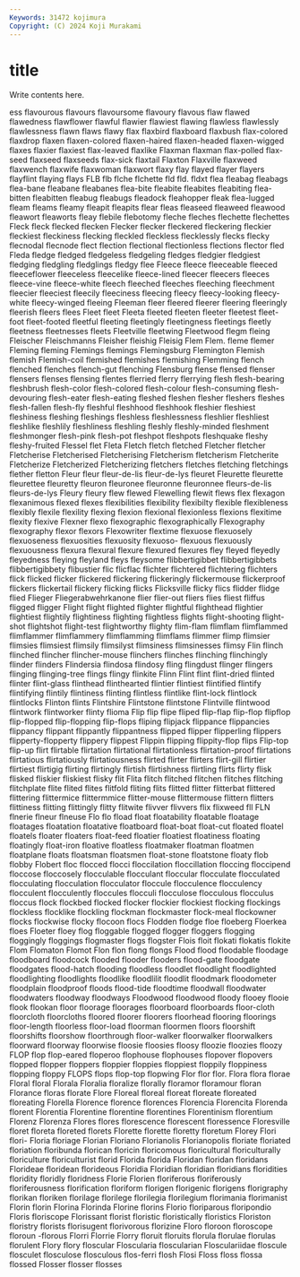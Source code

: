 ```yaml
---
Keywords: 31472 kojimura
Copyright: (C) 2024 Koji Murakami
---
```


# title

Write contents here.



ess flavourous flavours flavoursome flavoury flavous flaw flawed
flawedness flawflower flawful flawier flawiest flawing flawless flawlessly flawlessness flawn
flaws flawy flax flaxbird flaxboard flaxbush flax-colored flaxdrop flaxen flaxen-colored
flaxen-haired flaxen-headed flaxen-wigged flaxes flaxier flaxiest flax-leaved flaxlike Flaxman flaxman
flax-polled flax-seed flaxseed flaxseeds flax-sick flaxtail Flaxton Flaxville flaxweed flaxwench
flaxwife flaxwoman flaxwort flaxy flay flayed flayer flayers flayflint flaying
flays FLB flb flche flchette fld fld. fldxt flea fleabag
fleabags flea-bane fleabane fleabanes flea-bite fleabite fleabites fleabiting flea-bitten fleabitten
fleabug fleabugs fleadock fleahopper fleak flea-lugged fleam fleams fleamy fleapit
fleapits flear fleas fleaseed fleaweed fleawood fleawort fleaworts fleay flebile
flebotomy fleche fleches flechette flechettes Fleck fleck flecked flecken Flecker
flecker fleckered fleckering fleckier fleckiest fleckiness flecking fleckled fleckless flecklessly
flecks flecky flecnodal flecnode flect flection flectional flectionless flections flector
fled Fleda fledge fledged fledgeless fledgeling fledges fledgier fledgiest fledging
fledgling fledglings fledgy flee Fleece fleece fleeceable fleeced fleeceflower fleeceless
fleecelike fleece-lined fleecer fleecers fleeces fleece-vine fleece-white fleech fleeched fleeches
fleeching fleechment fleecier fleeciest fleecily fleeciness fleecing fleecy fleecy-looking fleecy-white
fleecy-winged fleeing Fleeman fleer fleered fleerer fleering fleeringly fleerish fleers
flees Fleet fleet Fleeta fleeted fleeten fleeter fleetest fleet-foot fleet-footed
fleetful fleeting fleetingly fleetingness fleetings fleetly fleetness fleetnesses fleets Fleetville
fleetwing Fleetwood flegm fleing Fleischer Fleischmanns Fleisher fleishig Fleisig Flem
Flem. fleme flemer Fleming fleming Flemings flemings Flemingsburg Flemington Flemish
flemish Flemish-coil flemished flemishes flemishing Flemming flench flenched flenches flench-gut
flenching Flensburg flense flensed flenser flensers flenses flensing flentes flerried
flerry flerrying flesh flesh-bearing fleshbrush flesh-color flesh-colored flesh-colour flesh-consuming flesh-devouring
flesh-eater flesh-eating fleshed fleshen flesher fleshers fleshes flesh-fallen flesh-fly fleshful
fleshhood fleshhook fleshier fleshiest fleshiness fleshing fleshings fleshless fleshlessness fleshlier
fleshliest fleshlike fleshlily fleshliness fleshling fleshly fleshly-minded fleshment fleshmonger flesh-pink
flesh-pot fleshpot fleshpots fleshquake fleshy fleshy-fruited Flessel flet Fleta Fletch
fletch fletched Fletcher fletcher Fletcherise Fletcherised Fletcherising Fletcherism fletcherism Fletcherite
Fletcherize Fletcherized Fletcherizing fletchers fletches fletching fletchings flether fletton Fleur
fleur fleur-de-lis fleur-de-lys fleuret Fleurette fleurette fleurettee fleuretty fleuron fleuronee
fleuronne fleuronnee fleurs-de-lis fleurs-de-lys Fleury fleury flew flewed Flewelling flewit
flews flex flexagon flexanimous flexed flexes flexibilities flexibility flexibilty flexible
flexibleness flexibly flexile flexility flexing flexion flexional flexionless flexions flexitime
flexity flexive Flexner flexo flexographic flexographically Flexography flexography flexor flexors
Flexowriter flextime flexuose flexuosely flexuoseness flexuosities flexuosity flexuoso- flexuous flexuously
flexuousness flexura flexural flexure flexured flexures fley fleyed fleyedly fleyedness
fleying fleyland fleys fleysome flibbertigibbet flibbertigibbets flibbertigibbety flibustier flic flicflac
flichter flichtered flichtering flichters flick flicked flicker flickered flickering flickeringly
flickermouse flickerproof flickers flickertail flickery flicking flicks Flicksville flicky flics
flidder flidge flied Flieger Fliegerabwehrkanone flier flier-out fliers flies fliest
fliffus fligged fligger Flight flight flighted flighter flightful flighthead flightier
flightiest flightily flightiness flighting flightless flights flight-shooting flight-shot flightshot flight-test
flightworthy flighty flim-flam flimflam flimflammed flimflammer flimflammery flimflamming flimflams flimmer
flimp flimsier flimsies flimsiest flimsily flimsilyst flimsiness flimsinesses flimsy Flin
flinch flinched flincher flincher-mouse flinchers flinches flinching flinchingly flinder flinders
Flindersia flindosa flindosy fling flingdust flinger flingers flinging flinging-tree flings
flingy flinkite Flinn Flint flint flint-dried flinted flinter flint-glass flinthead
flinthearted flintier flintiest flintified flintify flintifying flintily flintiness flinting flintless
flintlike flint-lock flintlock flintlocks Flinton flints Flintshire Flintstone flintstone Flintville
flintwood flintwork flintworker flinty flioma Flip flip flipe fliped flip-flap
flip-flop flipflop flip-flopped flip-flopping flip-flops fliping flipjack flippance flippancies flippancy
flippant flippantly flippantness flipped flipper flipperling flippers flipperty-flopperty flippery flippest
Flippin flipping flippity-flop flips Flip-top flip-up flirt flirtable flirtation flirtational
flirtationless flirtation-proof flirtations flirtatious flirtatiously flirtatiousness flirted flirter flirters flirt-gill
flirtier flirtiest flirtigig flirting flirtingly flirtish flirtishness flirtling flirts flirty
flisk flisked fliskier fliskiest flisky flit Flita flitch flitched flitchen
flitches flitching flitchplate flite flited flites flitfold fliting flits flitted
flitter flitterbat flittered flittering flittermice flittermmice flitter-mouse flittermouse flittern flitters
flittiness flitting flittingly flitty flitwite flivver flivvers flix flixweed fll
FLN flnerie flneur flneuse Flo flo fload float floatability floatable
floatage floatages floatation floatative floatboard float-boat float-cut floated floatel floatels
floater floaters float-feed floatier floatiest floatiness floating floatingly float-iron floative
floatless floatmaker floatman floatmen floatplane floats floatsman floatsmen float-stone floatstone
floaty flob flobby Flobert floc flocced flocci floccilation floccillation floccing
floccipend floccose floccosely flocculable flocculant floccular flocculate flocculated flocculating flocculation
flocculator floccule flocculence flocculency flocculent flocculently floccules flocculi flocculose flocculous
flocculus floccus flock flockbed flocked flocker flockier flockiest flocking flockings
flockless flocklike flockling flockman flockmaster flock-meal flockowner flocks flockwise flocky
flocoon flocs Flodden flodge floe floeberg Floerkea floes Floeter floey
flog floggable flogged flogger floggers flogging floggingly floggings flogmaster flogs
flogster Flois floit flokati flokatis flokite Flom Flomaton Flomot Flon
flon flong flongs Flood flood floodable floodage floodboard floodcock flooded
flooder flooders flood-gate floodgate floodgates flood-hatch flooding floodless floodlet floodlight
floodlighted floodlighting floodlights floodlike floodlilit floodlit floodmark floodometer floodplain floodproof
floods flood-tide floodtime floodwall floodwater floodwaters floodway floodways Floodwood floodwood
floody flooey flooie flook flookan floor floorage floorages floorboard floorboards
floor-cloth floorcloth floorcloths floored floorer floorers floorhead flooring floorings floor-length
floorless floor-load floorman floormen floors floorshift floorshifts floorshow floorthrough floor-walker
floorwalker floorwalkers floorward floorway floorwise floosie floosies floosy floozie floozies
floozy FLOP flop flop-eared floperoo flophouse flophouses flopover flopovers flopped
flopper floppers floppier floppies floppiest floppily floppiness flopping floppy FLOPS
flops flop-top flopwing Flor flor flor. Flora flora florae Floral
floral Florala Floralia floralize florally floramor floramour floran Florance floras
florate Flore Floreal floreal floreat floreate floreated floreating Florella Florence
florence florences Florencia Florencita Florenda florent Florentia Florentine florentine florentines
Florentinism florentium Florenz Florenza Flores flores florescence florescent floressence Floresville
floret floreta floreted florets Florette florette floretty floretum Florey Flori
flori- Floria floriage Florian Floriano Florianolis Florianopolis floriate floriated floriation
floribunda florican floricin floricomous floricultural floriculturally floriculture floriculturist florid Florida
florida Floridan floridan floridans Florideae floridean florideous Floridia Floridian floridian
floridians floridities floridity floridly floridness Florie Florien floriferous floriferously floriferousness
florification floriform florigen florigenic florigens florigraphy florikan floriken florilage florilege
florilegia florilegium florimania florimanist Florin florin Florina Florinda Florine florins
Florio floriparous floripondio Floris floriscope Florissant florist floristic floristically floristics
Floriston floristry florists florisugent florivorous florizine Floro floroon floroscope floroun
-florous Florri Florrie Florry floruit floruits florula florulae florulas florulent
Flory flory floscular Floscularia floscularian Flosculariidae floscule flosculet flosculose flosculous
flos-ferri flosh Flosi Floss floss flossa flossed Flosser flosser flosses

